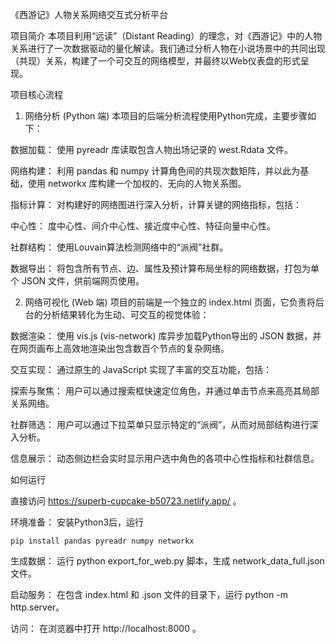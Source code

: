 
《西游记》人物关系网络交互式分析平台

项目简介
本项目利用“远读”（Distant Reading）的理念，对《西游记》中的人物关系进行了一次数据驱动的量化解读。我们通过分析人物在小说场景中的共同出现（共现）关系，构建了一个可交互的网络模型，并最终以Web仪表盘的形式呈现。

项目核心流程
1. 网络分析 (Python 端)
本项目的后端分析流程使用Python完成，主要步骤如下：

数据加载： 使用 pyreadr 库读取包含人物出场记录的 west.Rdata 文件。

网络构建： 利用 pandas 和 numpy 计算角色间的共现次数矩阵，并以此为基础，使用 networkx 库构建一个加权的、无向的人物关系图。

指标计算： 对构建好的网络图进行深入分析，计算关键的网络指标，包括：

中心性： 度中心性、间介中心性、接近度中心性、特征向量中心性。

社群结构： 使用Louvain算法检测网络中的“派阀”社群。

数据导出： 将包含所有节点、边、属性及预计算布局坐标的网络数据，打包为单个 JSON 文件，供前端网页使用。

2. 网络可视化 (Web 端)
项目的前端是一个独立的 index.html 页面，它负责将后台的分析结果转化为生动、可交互的视觉体验：

数据渲染： 使用 vis.js (vis-network) 库异步加载Python导出的 JSON 数据，并在网页画布上高效地渲染出包含数百个节点的复杂网络。

交互实现： 通过原生的 JavaScript 实现了丰富的交互功能，包括：

探索与聚焦： 用户可以通过搜索框快速定位角色，并通过单击节点来高亮其局部关系网络。

社群筛选： 用户可以通过下拉菜单只显示特定的“派阀”，从而对局部结构进行深入分析。

信息展示： 动态侧边栏会实时显示用户选中角色的各项中心性指标和社群信息。

如何运行

直接访问 https://superb-cupcake-b50723.netlify.app/ 。

环境准备： 安装Python3后，运行

```pip install pandas pyreadr numpy networkx```

生成数据： 运行 python export_for_web.py 脚本，生成 network_data_full.json 文件。

启动服务： 在包含 index.html 和 .json 文件的目录下，运行 python -m http.server。

访问： 在浏览器中打开 http://localhost:8000 。
